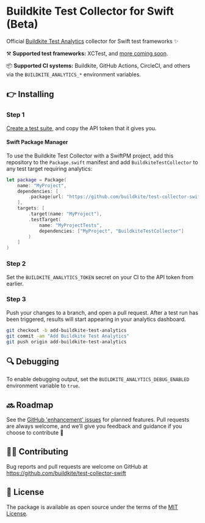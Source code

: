 # Buildkite Test Collector for Swift (Beta)

Official [Buildkite Test Analytics](https://buildkite.com/test-analytics) collector for Swift test frameworks ✨

⚒ **Supported test frameworks:** XCTest, and [more coming soon](https://github.com/buildkite/test-collector-swift/labels/test%20framework).

📦 **Supported CI systems:** Buildkite, GitHub Actions, CircleCI, and others via the `BUILDKITE_ANALYTICS_*` environment variables.

## 👉 Installing

### Step 1

[Create a test suite](https://buildkite.com/docs/test-analytics), and copy the API token that it gives you.


#### Swift Package Manager
 
To use the Buildkite Test Collector with a SwiftPM project, add this repository to the `Package.swift` manifest and add `BuildkiteTestCollector` to any test target requiring analytics:

```swift
let package = Package(
	name: "MyProject",
	dependencies: [
		.package(url: "https://github.com/buildkite/test-collector-swift")
	],
	targets: [
		.target(name: "MyProject"),
		.testTarget(
			name: "MyProjectTests",
			dependencies: ["MyProject", "BuildkiteTestCollector"]
		)
	]
)
```
 
### Step 2
Set the `BUILDKITE_ANALYTICS_TOKEN` secret on your CI to the API token from earlier.

### Step 3

Push your changes to a branch, and open a pull request. After a test run has been triggered, results will start appearing in your analytics dashboard. 

```bash
git checkout -b add-buildkite-test-analytics
git commit -am "Add Buildkite Test Analytics"
git push origin add-buildkite-test-analytics
```

<!-- Local run -->
  
<!-- CI run -->

## 🔍 Debugging

To enable debugging output, set the `BUILDKITE_ANALYTICS_DEBUG_ENABLED` environment variable to `true`.

## 🔜 Roadmap

See the [GitHub 'enhancement' issues](https://github.com/buildkite/test-collector-swift/issues?q=is%3Aissue+is%3Aopen+label%3Aenhancement) for planned features. Pull requests are always welcome, and we’ll give you feedback and guidance if you choose to contribute 💚

## 👩‍💻 Contributing

<!-- TODO: Create contributing doc that includes how to test cross platform etc -->

Bug reports and pull requests are welcome on GitHub at https://github.com/buildkite/test-collector-swift

## 📜 License

The package is available as open source under the terms of the [MIT License](https://github.com/buildkite/test-collector-swift/blob/main/LICENSE).
